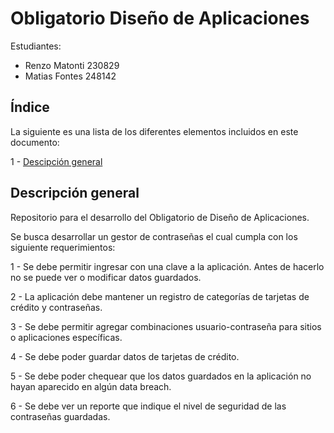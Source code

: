 # Obligatorio Diseño de Aplicaciones

Estudiantes:

* Renzo Matonti	230829
* Matias Fontes	248142

## Índice

La siguiente es una lista de los diferentes elementos incluidos en este documento:

1 - [Descipción general](#descripción-general)

## Descripción general

Repositorio para el desarrollo del Obligatorio de Diseño de Aplicaciones.

Se busca desarrollar un gestor de contraseñas el cual cumpla con los siguiente requerimientos:

1 - Se debe permitir ingresar con una clave a la aplicación. Antes de hacerlo no se puede
ver o modificar datos guardados.

2 - La aplicación debe mantener un registro de categorías de tarjetas de crédito y
contraseñas.

3 - Se debe permitir agregar combinaciones usuario-contraseña para sitios o aplicaciones
específicas.

4 - Se debe poder guardar datos de tarjetas de crédito.

5 - Se debe poder chequear que los datos guardados en la aplicación no hayan aparecido
en algún data breach.

6 - Se debe ver un reporte que indique el nivel de seguridad de las contraseñas guardadas.
